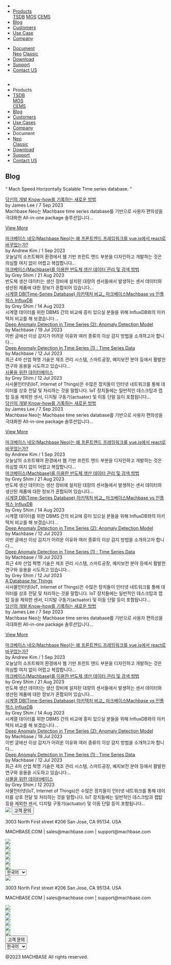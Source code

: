 ---
---

<head>
  <link rel="stylesheet" type="text/css" href="../css/common.css" />
  <link rel="stylesheet" type="text/css" href="../css/style.css" />
</head>
<body>
  <nav>
    <div class="homepage-menu-wrap">
      <div class="menu-left">
        <ul class="menu-left-ul">
          <li class="menu-logo">
            <a href="/kr/home"><img src="../img/logo_machbase.png" alt="" /></a>
          </li>
          <li class="menu-a products-menu-wrap" id="productsMenuWrap">
            <div>
              <a
                class="menu_active_border"
                id="menuActiveBorder"
                href="/kr/home/tsdb"
                >Products</a
              >
              <div class="dropdown" id="dropdown">
                <a class="dropdown-link" href="/kr/home/tsdb">TSDB</a>
                <a class="dropdown-link" href="/kr/home/mos">MOS</a>
                <a
                  class="dropdown-link"
                  href="https://www.cems.ai/"
                  target="_blank"
                  >CEMS</a
                >
              </div>
            </div>
          </li>
          <li class="menu-a"><a href="/kr/home/blog">Blog</a></li>
          <li class="menu-a"><a href="/kr/home/customers">Customers</a></li>
          <li class="menu-a"><a href="/kr/home/usecase">Use Case</a></li>
          <li class="menu-a"><a href="/kr/home/company">Company</a></li>
        </ul>
      </div>
      <div class="menu-right">
        <ul class="menu-right-ul">
          <li class="menu-a docs-menu-wrap" id="docsMenuWrap">
            <a href=""
              ><div>
                <a class="menu_active_border" id="menuActiveBorder" href="/"
                  >Document</a
                >
                <div class="dropdown-docs" id="dropdownDocs">
                  <a class="dropdown-link" href="/neo">Neo</a>
                  <a class="dropdown-link" href="/dbms">Classic</a>
                </div>
              </div></a
            >
          </li>
          <li class="menu-a"><a href="/kr/home/download">Download</a></li>
          <li class="menu-a">
            <a href="https://support.machbase.com/hc/en-us">Support</a>
          </li>
          <li class="menu-a"><a href="/kr/home/contactus">Contact US</a></li>
        </ul>
      </div>
    </div>
  </nav>
  <nav class="tablet-menu-wrap">
    <a href="/kr/home"><img src="../img/logo_machbase.png" alt="" /></a>
    <div class="tablet-menu-icon">
      <div class="tablet-bar"></div>
      <div class="tablet-bar"></div>
      <div class="tablet-bar"></div>
    </div>
    <div class="tablet-menu">
      <ul>
        <div class="tablet-menu-title">
          <a class="tablet-logo" href="/kr/home"
            ><img src="../img/logo_machbase.png" alt=""
          /></a>
        </div>
        <li></li>
        <li class="products-toggle">Products</li>
        <li>
          <div class="products-content">
            <div class="products-sub"><a href="/kr/home/tsdb">TSDB</a></div>
            <div class="products-num"><a href="/kr/home/mos">MOS</a></div>
            <div class="products-cems">
              <a href="https://www.cems.ai/">CEMS</a>
            </div>
          </div>
        </li>
        <li><a href="/kr/home/blog">Blog</a></li>
        <li><a href="/kr/home/customers">Customers</a></li>
        <li><a href="/kr/home/usecase">Use Cases</a></li>
        <li><a href="/kr/home/company">Company</a></li>
        <li class="docs-toggle">Document</li>
        <li>
          <div class="docs-content">
            <div class="docs-sub"><a href="/neo">Neo</a></div>
            <div class="docs-num"><a href="/dbms">Classic</a></div>
          </div>
        </li>
        <li><a href="/kr/home/download">Download</a></li>
        <li><a href="https://support.machbase.com/hc/en-us">Support</a></li>
        <li><a href="/kr/home/download">Contact US</a></li>
      </ul>
    </div>
  </nav>
  <section class="pricing_section0 section0">
    <div>
      <h1 class="sub_page_title">Blog</h1>
      <p class="sub_page_titletext">
        “ Mach Speed Horizontally Scalable Time series database. ”
      </p>
    </div>
  </section>
  <div class="tech-inner">
    <section>
      <div class="blog-pc">
        <div class="blog-first-wraper">
          <div class="blog-text-wraper">
            <div class="tech-first-link-wrap">
              <a class="blog-link" href="/kr/home/blog/blog1"
                >당신의 개발 Know-how를 기록하는 새로운 방법</a
              >
              <div class="blog-date">
                <div>
                  <span>by James Lee / 7 Sep 2023</span>
                </div>
              </div>
              <div class="blog-first-div">
                Machbase Neo는 Machbase time series database를 기반으로 사용자
                편의성을 극대화한 All-in-one package 솔루션입니다...
              </div>
              <div class="blog_usecase_more_box">
                <p class="blog_usecase_more_wrap">
                  <span>
                    <a class="blog_usecase_more" href="/kr/home/blog/blog1"
                      >View More
                    </a>
                  </span>
                </p>
              </div>
            </div>
          </div>
          <div class="blog-first-img-wrap">
            <a href="/kr/home/blog/blog1"
              ><img class="blog-img" src="../img/neo-worksheet-1.png" alt=""
            /></a>
          </div>
        </div>
        <div class="blog-wraper">
          <div class="tech-link-wrap">
            <div class="blog-img-wrap">
              <a href="/kr/home/blog/blog2"
                ><img
                  class="blog-img blog-margin-bottom"
                  src="../img/neo-first-02.png"
                  alt=""
              /></a>
            </div>
            <a class="tech-link" href="/kr/home/blog/blog2"
              >마크베이스 네오(Machbase Neo)는 왜 프론트엔드 프레임워크를
              vue.js에서 react로 바꾸었는가?</a
            >
            <div class="blog-date">
              <div>
                <span>by Andrew Kim / 1 Sep 2023</span>
              </div>
            </div>
            <div class="tech-link-wrap-sub">
              오늘날의 소프트웨어 환경에서 웹 기반 프런트 엔드 부분을 디자인하고
              개발하는 것은 의심할 여지 없이 어렵고 복잡합니다...
            </div>
          </div>
          <div class="tech-link-wrap">
            <div class="blog-img-wrap">
              <a href="/kr/home/blog/blog3"
                ><img
                  class="blog-img blog-margin-bottom"
                  src="../img/manage_1.jpg"
                  alt=""
              /></a>
            </div>
            <a class="tech-link" href="/kr/home/blog/blog3"
              >마크베이스(Machbase)를 이용한 반도체 생산 데이터 관리 및 검색
              방법</a
            >
            <div class="blog-date">
              <div>
                <span>by Grey Shim / 21 Aug 2023</span>
              </div>
            </div>
            <div class="tech-link-wrap-sub">
              반도체 생산 데이터는 생산 장비에 설치된 대량의 센서들에서 발생하는
              센서 데이터와 생산된 제품에 대한 정보가 혼합되어 있습니다...
            </div>
          </div>
          <div class="tech-link-wrap">
            <div class="blog-img-wrap">
              <a href="/kr/home/blog/blog4"
                ><img
                  class="blog-img blog-margin-bottom"
                  src="../img/compare.png"
                  alt=""
              /></a>
            </div>
            <a class="tech-link" href="/kr/home/blog/blog4"
              >시계열 DB(Time-Series Database) 아키텍처 비교_ 마크베이스Machbase
              vs 인플럭스 InfluxDB</a
            >
            <div class="blog-date">
              <div>
                <span>by Grey Shim / 14 Aug 2023</span>
              </div>
            </div>
            <div class="tech-link-wrap-sub">
              시계열 데이터를 위한 DBMS 간의 비교에 흥미 있으실 분들을 위해
              InfluxDB와의 아키텍처 비교를 해 보겠습니다...
            </div>
          </div>
        </div>
        <div class="blog-wraper">
          <div class="tech-link-wrap">
            <div class="blog-img-wrap">
              <a href="/kr/home/blog/blog5"
                ><img
                  class="blog-img blog-margin-bottom"
                  src="../img/anomaly_1.png"
                  alt=""
              /></a>
            </div>
            <a class="tech-link" href="/kr/home/blog/blog5"
              >Deep Anomaly Detection in Time Series (2): Anomaly Detection
              Model</a
            >
            <div class="blog-date">
              <div>
                <span>by Machbase / 19 Jul 2023</span>
              </div>
            </div>
            <div class="tech-link-wrap-sub">
              이번 글에선 이상 감지가 어려운 이유와 여러 종류의 이상 감지 방법을
              소개하고자 합니다...
            </div>
          </div>
          <div class="tech-link-wrap">
            <div class="blog-img-wrap">
              <a href="/kr/home/blog/blog6"
                ><img
                  class="blog-img blog-margin-bottom"
                  src="../img/anomaly-1.png"
                  alt=""
              /></a>
            </div>
            <a class="tech-link" href="/kr/home/blog/blog6"
              >Deep Anomaly Detection in Time Series (1) : Time Series Data</a
            >
            <div class="blog-date">
              <div>
                <span>by Machbase / 12 Jul 2023</span>
              </div>
            </div>
            <div class="tech-link-wrap-sub">
              최근 4차 산업 혁명 기술은 제조 관리 시스템, 스마트공장, 예지보전
              분야 등에서 활발한 연구와 응용을 시도하고 있습니다...
            </div>
          </div>
          <div class="tech-link-wrap">
            <div class="blog-img-wrap">
              <a href="/kr/home/blog/blog7"
                ><img
                  class="blog-img blog-margin-bottom"
                  src="../img/database-1.jpg"
                  alt=""
              /></a>
            </div>
            <a class="tech-link" href="/kr/home/blog/blog7"
              >사물을 위한 데이터베이스</a
            >
            <div class="blog-date">
              <div>
                <span>by Grey Shim / 12 Jul 2023</span>
              </div>
            </div>
            <div class="tech-link-wrap-sub">
              사사물인터넷(IoT, Internet of Things)은 수많은 장치들이 인터넷
              네트워크를 통해 데이터를 상호 전달 및 처리하는 것을 말합니다. IoT
              장치들에는 일반적인 데스크탑과 랩탑 등을 제외한 센서, 디지털
              구동기(actuator) 및 이동 단말 등이 포함됩니다...
            </div>
          </div>
        </div>
      </div>
      <div class="blog-tablet">
        <div class="blog-first-wraper">
          <div class="blog-text-wraper">
            <div class="tech-first-link-wrap">
              <a class="blog-link" href="/kr/home/blog/blog1"
                >당신의 개발 Know-how를 기록하는 새로운 방법</a
              >
              <div class="blog-date">
                <div>
                  <span>by James Lee / 7 Sep 2023</span>
                </div>
              </div>
              <div class="blog-first-div">
                Machbase Neo는 Machbase time series database를 기반으로 사용자
                편의성을 극대화한 All-in-one package 솔루션입니다...
              </div>
              <div class="blog_usecase_more_box">
                <p class="blog_usecase_more_wrap">
                  <span>
                    <a class="blog_usecase_more" href="/kr/home/blog/blog1"
                      >View More
                    </a>
                  </span>
                </p>
              </div>
            </div>
          </div>
          <div class="blog-first-img-wrap">
            <a href="/kr/home/blog/blog1"
              ><img class="blog-img" src="../img/neo-worksheet-1.png" alt=""
            /></a>
          </div>
        </div>
        <div class="blog-wraper">
          <div class="tech-link-wrap">
            <div class="blog-img-wrap">
              <a href="/kr/home/blog/blog2"
                ><img
                  class="blog-img blog-margin-bottom"
                  src="../img/neo-first-02.png"
                  alt=""
              /></a>
            </div>
            <a class="tech-link" href="/kr/home/blog/blog2"
              >마크베이스 네오(Machbase Neo)는 왜 프론트엔드 프레임워크를
              vue.js에서 react로 바꾸었는가?</a
            >
            <div class="blog-date">
              <div>
                <span>by Andrew Kim / 1 Sep 2023</span>
              </div>
            </div>
            <div class="tech-link-wrap-sub">
              오늘날의 소프트웨어 환경에서 웹 기반 프런트 엔드 부분을 디자인하고
              개발하는 것은 의심할 여지 없이 어렵고 복잡합니다...
            </div>
          </div>
          <div class="tech-link-wrap">
            <div class="blog-img-wrap">
              <a href="/kr/home/blog/blog3"
                ><img
                  class="blog-img blog-margin-bottom"
                  src="../img/manage_1.jpg"
                  alt=""
              /></a>
            </div>
            <a class="tech-link" href="/kr/home/blog/blog3"
              >마크베이스(Machbase)를 이용한 반도체 생산 데이터 관리 및 검색
              방법</a
            >
            <div class="blog-date">
              <div>
                <span>by Grey Shim / 21 Aug 2023</span>
              </div>
            </div>
            <div class="tech-link-wrap-sub">
              반도체 생산 데이터는 생산 장비에 설치된 대량의 센서들에서 발생하는
              센서 데이터와 생산된 제품에 대한 정보가 혼합되어 있습니다...
            </div>
          </div>
        </div>
        <div class="blog-wraper">
          <div class="tech-link-wrap">
            <div class="blog-img-wrap">
              <a href="/kr/home/blog/blog4"
                ><img
                  class="blog-img blog-margin-bottom"
                  src="../img/compare.png"
                  alt=""
              /></a>
            </div>
            <a class="tech-link" href="/kr/home/blog/blog4"
              >시계열 DB(Time-Series Database) 아키텍처 비교_ 마크베이스Machbase
              vs 인플럭스 InfluxDB</a
            >
            <div class="blog-date">
              <div>
                <span>by Grey Shim / 14 Aug 2023</span>
              </div>
            </div>
            <div class="tech-link-wrap-sub">
              시계열 데이터를 위한 DBMS 간의 비교에 흥미 있으실 분들을 위해
              InfluxDB와의 아키텍처 비교를 해 보겠습니다...
            </div>
          </div>
          <div class="tech-link-wrap">
            <div class="blog-img-wrap">
              <a href="/kr/home/blog/blog5"
                ><img
                  class="blog-img blog-margin-bottom"
                  src="../img/anomaly_1.png"
                  alt=""
              /></a>
            </div>
            <a class="tech-link" href="/kr/home/blog/blog5"
              >Deep Anomaly Detection in Time Series (2): Anomaly Detection
              Model</a
            >
            <div class="blog-date">
              <div>
                <span>by Machbase / 12 Jul 2023</span>
              </div>
            </div>
            <div class="tech-link-wrap-sub">
              이번 글에선 이상 감지가 어려운 이유와 여러 종류의 이상 감지 방법을
              소개하고자 합니다...
            </div>
          </div>
        </div>
        <div class="blog-wraper">
          <div class="tech-link-wrap">
            <div class="blog-img-wrap">
              <a href="/kr/home/blog/blog6"
                ><img
                  class="blog-img blog-margin-bottom"
                  src="../img/anomaly-1.png"
                  alt=""
              /></a>
            </div>
            <a class="tech-link" href="/kr/home/blog/blog6"
              >Deep Anomaly Detection in Time Series (1) : Time Series Data</a
            >
            <div class="blog-date">
              <div>
                <span>by Machbase / 19 Jul 2023</span>
              </div>
            </div>
            <div class="tech-link-wrap-sub">
              최근 4차 산업 혁명 기술은 제조 관리 시스템, 스마트공장, 예지보전
              분야 등에서 활발한 연구와 응용을 시도하고 있습니다...
            </div>
          </div>
          <div class="tech-link-wrap">
            <div class="blog-img-wrap">
              <a href="/kr/home/blog/blog7"
                ><img
                  class="blog-img blog-margin-bottom"
                  src="../img/database-1.jpg"
                  alt=""
              /></a>
              <div class="blog-date">
                <div>
                  <span>by Grey Shim / 12 Jul 2023</span>
                </div>
              </div>
            </div>
            <a class="tech-link" href="/kr/home/blog/blog7"
              >A Database for Things</a
            >
            <div class="tech-link-wrap-sub">
              사사물인터넷(IoT, Internet of Things)은 수많은 장치들이 인터넷
              네트워크를 통해 데이터를 상호 전달 및 처리하는 것을 말합니다. IoT
              장치들에는 일반적인 데스크탑과 랩탑 등을 제외한 센서, 디지털
              구동기(actuator) 및 이동 단말 등이 포함됩니다...
            </div>
          </div>
        </div>
      </div>
      <div class="blog-mobile">
        <div class="blog-first-wraper">
          <div class="blog-first-img-wrap">
            <a href="/kr/home/blog/blog1"
              ><img class="blog-img" src="../img/neo-worksheet-1.png" alt=""
            /></a>
          </div>
          <div class="blog-text-wraper">
            <div class="tech-first-link-wrap">
              <a class="blog-link" href="/kr/home/blog/blog1"
                >당신의 개발 Know-how를 기록하는 새로운 방법</a
              >
              <div class="blog-date">
                <div>
                  <span>by James Lee / 7 Sep 2023</span>
                </div>
              </div>
              <div class="blog-first-div">
                Machbase Neo는 Machbase time series database를 기반으로 사용자
                편의성을 극대화한 All-in-one package 솔루션입니다...
              </div>
              <div class="blog_usecase_more_box">
                <p class="blog_usecase_more_wrap">
                  <span>
                    <a class="blog_usecase_more" href="/kr/home/blog/blog1"
                      >View More <ArrowSvg
                    /></a>
                  </span>
                </p>
              </div>
            </div>
          </div>
        </div>
        <div class="blog-wraper">
          <div class="tech-link-wrap">
            <div class="blog-img-wrap">
              <a href="/kr/home/blog/blog2"
                ><img
                  class="blog-img blog-margin-bottom"
                  src="../img/neo-first-02.png"
                  alt=""
              /></a>
            </div>
            <a class="tech-link" href="/kr/home/blog/blog2"
              >마크베이스 네오(Machbase Neo)는 왜 프론트엔드 프레임워크를
              vue.js에서 react로 바꾸었는가?</a
            >
            <div class="blog-date">
              <div>
                <span>by Andrew Kim / 1 Sep 2023</span>
              </div>
            </div>
            <div class="tech-link-wrap-sub">
              오늘날의 소프트웨어 환경에서 웹 기반 프런트 엔드 부분을 디자인하고
              개발하는 것은 의심할 여지 없이 어렵고 복잡합니다...
            </div>
          </div>
        </div>
        <div class="blog-wraper">
          <div class="tech-link-wrap">
            <div class="blog-img-wrap">
              <a href="/kr/home/blog/blog3"
                ><img
                  class="blog-img blog-margin-bottom"
                  src="../img/manage_1.jpg"
                  alt=""
              /></a>
            </div>
            <a class="tech-link" href="/kr/home/blog/blog3"
              >마크베이스(Machbase)를 이용한 반도체 생산 데이터 관리 및 검색
              방법</a
            >
            <div class="blog-date">
              <div>
                <span>by Grey Shim / 21 Aug 2023</span>
              </div>
            </div>
            <div class="tech-link-wrap-sub">
              반도체 생산 데이터는 생산 장비에 설치된 대량의 센서들에서 발생하는
              센서 데이터와 생산된 제품에 대한 정보가 혼합되어 있습니다...
            </div>
          </div>
        </div>
        <div class="blog-wraper">
          <div class="tech-link-wrap">
            <div class="blog-img-wrap">
              <a href="/kr/home/blog/blog4"
                ><img
                  class="blog-img blog-margin-bottom"
                  src="../img/compare.png"
                  alt=""
              /></a>
            </div>
            <a class="tech-link" href="/kr/home/blog/blog4"
              >시계열 DB(Time-Series Database) 아키텍처 비교_ 마크베이스Machbase
              vs 인플럭스 InfluxDB</a
            >
            <div class="blog-date">
              <div>
                <span>by Grey Shim / 14 Aug 2023</span>
              </div>
            </div>
            <div class="tech-link-wrap-sub">
              시계열 데이터를 위한 DBMS 간의 비교에 흥미 있으실 분들을 위해
              InfluxDB와의 아키텍처 비교를 해 보겠습니다...
            </div>
          </div>
        </div>
        <div class="blog-wraper">
          <div class="tech-link-wrap">
            <div class="blog-img-wrap">
              <a href="/kr/home/blog/blog5"
                ><img
                  class="blog-img blog-margin-bottom"
                  src="../img/anomaly_1.png"
                  alt=""
              /></a>
            </div>
            <a class="tech-link" href="/kr/home/blog/blog5"
              >Deep Anomaly Detection in Time Series (2): Anomaly Detection
              Model</a
            >
            <div class="blog-date">
              <div>
                <span>by Machbase / 19 Jul 2023</span>
              </div>
            </div>
            <div class="tech-link-wrap-sub">
              이번 글에선 이상 감지가 어려운 이유와 여러 종류의 이상 감지 방법을
              소개하고자 합니다...
            </div>
          </div>
        </div>
        <div class="blog-wraper">
          <div class="tech-link-wrap">
            <div class="blog-img-wrap">
              <a href="/kr/home/blog/blog6"
                ><img
                  class="blog-img blog-margin-bottom"
                  src="../img/anomaly-1.png"
                  alt=""
              /></a>
            </div>
            <a class="tech-link" href="/kr/home/blog/blog6"
              >Deep Anomaly Detection in Time Series (1) : Time Series Data</a
            >
            <div class="blog-date">
              <div>
                <span>by Machbase / 12 Jul 2023</span>
              </div>
            </div>
            <div class="tech-link-wrap-sub">
              최근 4차 산업 혁명 기술은 제조 관리 시스템, 스마트공장, 예지보전
              분야 등에서 활발한 연구와 응용을 시도하고 있습니다...
            </div>
          </div>
        </div>
        <div class="blog-wraper">
          <div class="tech-link-wrap">
            <div class="blog-img-wrap">
              <a href="/kr/home/blog/blog7"
                ><img
                  class="blog-img blog-margin-bottom"
                  src="../img/database-1.jpg"
                  alt=""
              /></a>
            </div>
            <a class="tech-link" href="/kr/home/blog/blog7"
              >사물을 위한 데이터베이스</a
            >
            <div class="blog-date">
              <div>
                <span>by Grey Shim / 12 2023</span>
              </div>
            </div>
            <div class="tech-link-wrap-sub">
              사물인터넷(IoT, Internet of Things)은 수많은 장치들이 인터넷
              네트워크를 통해 데이터를 상호 전달 및 처리하는 것을 말합니다. IoT
              장치들에는 일반적인 데스크탑과 랩탑 등을 제외한 센서, 디지털
              구동기(actuator) 및 이동 단말 등이 포함됩니다...
            </div>
          </div>
        </div>
      </div>
    </section>
  </div>
</body>
<footer>
  <div class="footer_inner">
    <div class="footer-logo">
      <img src="../img/machbase-logo-w.png" />
      <a href="/kr/home/contactus">
        <button class="contactus">고객 문의</button>
      </a>
    </div>
    <div>
      <p class="footertext">
        3003 North First street #206 San Jose, CA 95134. USA
      </p>
    </div>
    <div class="footer_box">
      <div class="footer_text">
        <p>MACHBASE.COM | sales@machbase.com | support@machbase.com</p>
        <p class="footer_margin_top"></p>
      </div>
      <div class="sns">
        <div>
          <a href="https://twitter.com/machbase" target="_blank"
            ><img class="sns-img" src="../img/twitter.png"
          /></a>
        </div>
        <div>
          <a href="https://github.com/machbase" target="_blank"
            ><img class="sns-img" src="../img/github.png"
          /></a>
        </div>
        <div>
          <a href="https://www.linkedin.com/company/machbase" target="_blank"
            ><img class="sns-img" src="../img/linkedin.png"
          /></a>
        </div>
        <div>
          <a href="https://www.facebook.com/MACHBASE/" target="_blank"
            ><img class="sns-img" src="../img/facebook.png"
          /></a>
        </div>
        <div>
          <a href="https://www.slideshare.net/machbase" target="_blank"
            ><img class="sns-img" src="../img/slideshare.png"
          /></a>
        </div>
        <div>
          <a href="https://blog.naver.com/machbasekr" target="_blank"
            ><img class="sns-img" src="../img/naver.png"
          /></a>
        </div>
      </div>
    </div>
        <select id="languageSelector" onchange="changeLanguage()">
      <option value="kr">한국어</option>
      <option value="en">English</option>
    </select>
  </div>
  <div class="footer_tablet_inner">
    <div class="footer-logo">
      <img src="../img/machbase-logo-w.png" />
    </div>
    <div>
      <p class="footertext">
        3003 North First street #206 San Jose, CA 95134. USA
      </p>
    </div>
    <div class="footer_box">
      <div class="footer_text">
        <p>MACHBASE.COM | sales@machbase.com | support@machbase.com</p>
      </div>
      <div class="sns">
        <div>
          <a href="https://twitter.com/machbase" target="_blank"
            ><img class="sns-img" src="../img/twitter.png"
          /></a>
        </div>
        <div>
          <a href="https://github.com/machbase" target="_blank"
            ><img class="sns-img" src="../img/github.png"
          /></a>
        </div>
        <div>
          <a href="https://www.linkedin.com/company/machbase" target="_blank"
            ><img class="sns-img" src="../img/linkedin.png"
          /></a>
        </div>
        <div>
          <a href="https://www.facebook.com/MACHBASE/" target="_blank"
            ><img class="sns-img" src="../img/facebook.png"
          /></a>
        </div>
        <div>
          <a href="https://www.slideshare.net/machbase" target="_blank"
            ><img class="sns-img" src="../img/slideshare.png"
          /></a>
        </div>
        <div>
          <a href="https://blog.naver.com/machbasekr" target="_blank"
            ><img class="sns-img" src="../img/naver.png"
          /></a>
        </div>
      </div>
      <a href="/kr/home/contactus">
        <button class="contactus">고객 문의</button>
      </a>
    </div>
        <select id="languageSelector" onchange="changeLanguage()">
      <option value="kr">한국어</option>
      <option value="en">English</option>
    </select>
  </div>
  <div class="machbase_right">
    <p>@2023 MACHBASE All rights reserved.</p>
  </div>
</footer>
<script>
  //drop down menu
  const productsMenuWrap = document.getElementById("productsMenuWrap");
  const docsMenuWrap = document.getElementById("docsMenuWrap");
  const dropdown = document.getElementById("dropdown");
  dropdown.style.display = "none";
  productsMenuWrap.addEventListener("mouseover", function () {
    dropdown.style.display = "block";
  });
  productsMenuWrap.addEventListener("mouseout", function () {
    dropdown.style.display = "none";
  });
  docsMenuWrap.addEventListener("mouseover", function () {
    dropdownDocs.style.display = "block";
  });
  docsMenuWrap.addEventListener("mouseout", function () {
    dropdownDocs.style.display = "none";
  });
  //tablet menu
  const menuIcon = document.querySelector(".tablet-menu-icon");
  const tabletMenu = document.querySelector(".tablet-menu");
  const productsToggle = document.querySelector(".products-toggle");
  const productsSub = document.querySelector(".products-sub");
  const productsNum = document.querySelector(".products-num");
  const productsCems = document.querySelector(".products-cems");
  const docsToggle = document.querySelector(".docs-toggle");
  const docsSub = document.querySelector(".docs-sub");
  const docsNum = document.querySelector(".docs-num");
  menuIcon.addEventListener("click", () => {
    tabletMenu.classList.toggle("show");
    menuIcon.classList.toggle("is-active");
  });
  productsToggle.addEventListener("click", () => {
    productsSub.classList.toggle("show");
    productsNum.classList.toggle("show");
    productsCems.classList.toggle("show");
  });
  docsToggle.addEventListener("click", () => {
    docsSub.classList.toggle("show");
    docsNum.classList.toggle("show");
  });
  //change lang
  let language;
  let storageData = sessionStorage.getItem("lang");
  if (storageData) {
    language = storageData;
  } else {
    var userLang = navigator.language || navigator.userLanguage;
    if (userLang === "ko") {
      sessionStorage.setItem("lang", userLang);
      language = "kr";
    } else {
      sessionStorage.setItem("lang", "en");
      language = "en";
      let locationPath = location.pathname.split("/");
      locationPath.splice(1, 1);
      location.href = location.origin + locationPath.join("/");
    }
  }
  function changeLanguage() {
    var languageSelector = document.getElementById("languageSelector");
    var selectedLanguage = languageSelector.value;
    if (selectedLanguage !== "kr") {
      let locationPath = location.pathname.split("/");
      locationPath.splice(1, 1);
      location.href = location.origin + locationPath.join("/");
    }
  }
</script>
